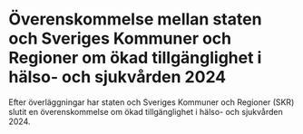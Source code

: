 # Överenskommelse mellan staten och Sveriges Kommuner och Regioner om ökad tillgänglighet i hälso- och sjukvården 2024

Efter överläggningar har staten och Sveriges Kommuner och Regioner (SKR) slutit en överenskommelse om ökad tillgänglighet i hälso- och sjukvården 2024.
